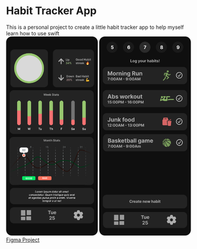 # Habit Tracker App
This is a personal project to create a little habit tracker app to help myself learn how to use swift  
<img alt="App Dashboard Desing" width="250" heigth="auto" src="HabitTracker-Dash.png">
<img alt="App Day Desing" width="250" heigth="auto" src="HabitTracker-Day.png">  
[Figma Project](https://www.figma.com/file/EicIID6atxhYKdW4205e1g/App-Projects?type=design&node-id=0%3A1&mode=design&t=ZtrsLRqI9rmVJvUs-1)
